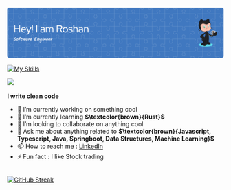 ![Header](./github-header-image.png)

[![My Skills](https://skillicons.dev/icons?i=java,javascript,typescript,spring,rust,react,html,css&theme=light)](https://skillicons.dev)

![](https://komarev.com/ghpvc/?username=GuptaRoshan&color=green)

**I write clean code**

- 🔭 I’m currently working on something cool
- 🌱 I’m currently learning  **$\textcolor{brown}{Rust}$** 
- 👯 I’m looking to collaborate on anything cool
- 💬 Ask me about anything related to **$\textcolor{brown}{Javascript, Typescript, Java, Springboot, Data Structures, Machine Learning}$**
- 📫 How to reach me : [LinkedIn](https://www.linkedin.com/in/roshngupta)
- ⚡ Fun fact : I like Stock trading

<!-- 
</br>
  <table>
    <tr>
      <td><img src="https://github-readme-stats.vercel.app/api?username=GuptaRoshan&show_icons=true&bg_color=#FFFFFF" alt="Roshan's GitHub stats"></td>
      <td><img src="https://github-readme-stats.vercel.app/api/top-langs/?username=GuptaRoshan&layout=compact&bg_color=#FFFFFF" alt="Top Langs"></td>
    </tr>
  </table>
</br>
-->

</br> [![GitHub Streak](https://streak-stats.demolab.com/?user=GuptaRoshan&theme=default)](https://git.io/streak-stats)


